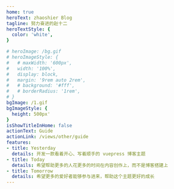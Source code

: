 ```yaml
---
home: true
heroText: zhaoshier Blog
tagline: 努力奋进的赵十二
heroTextStyle: {
  color: 'white',
}

# heroImage: /bg.gif
# heroImageStyle: {
#   # maxWidth: '600px',
#   width: '100%',
#   display: block,
#   margin: '9rem auto 2rem',
#   # background: '#fff',
#   # borderRadius: '1rem',
# }
bgImage: /1.gif
bgImageStyle: {
  height: 500px'
}
isShowTitleInHome: false
actionText: Guide
actionLink: /views/other/guide
features:
- title: Yesterday
  details: 开发一款看着开心、写着顺手的 vuepress 博客主题
- title: Today
  details: 希望帮助更多的人花更多的时间在内容创作上，而不是博客搭建上
- title: Tomorrow
  details: 希望更多的爱好者能够参与进来，帮助这个主题更好的成长
---
```


